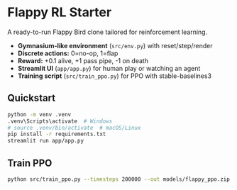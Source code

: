 # Flappy RL Starter
A ready-to-run Flappy Bird clone tailored for reinforcement learning.

- **Gymnasium-like environment** (`src/env.py`) with reset/step/render
- **Discrete actions:** 0=no-op, 1=flap
- **Reward:** +0.1 alive, +1 pass pipe, -1 on death
- **Streamlit UI** (`app/app.py`) for human play or watching an agent
- **Training script** (`src/train_ppo.py`) for PPO with stable-baselines3

## Quickstart
```bash
python -m venv .venv
.venv\Scripts\activate  # Windows
# source .venv/bin/activate  # macOS/Linux
pip install -r requirements.txt
streamlit run app/app.py
```

## Train PPO
```bash
python src/train_ppo.py --timesteps 200000 --out models/flappy_ppo.zip
```